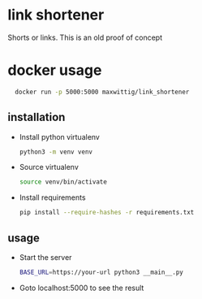 # link shortener

Shorts or links. This is an old proof of concept

# docker usage

```bash
  docker run -p 5000:5000 maxwittig/link_shortener
```

## installation

* Install python virtualenv
  ```bash
  python3 -m venv venv
  ```
  
* Source virtualenv
  ```bash
  source venv/bin/activate
  ```
  
* Install requirements
  ```bash
  pip install --require-hashes -r requirements.txt
  ```

## usage

* Start the server
  ```bash
  BASE_URL=https://your-url python3 __main__.py
  ```

* Goto localhost:5000 to see the result
